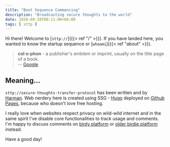 ```yaml
---
title: "Boot Sequence Commencing"
description: "Broadcasting secure thoughts to the world"
date: 2020-09-28T00:11:00+04:00
tags: [ sttp ]
---
```


Hi there! Welcome to [`sttp://`]({{< ref "/" >}}). If you have landed here, 
you wanted to know the startup sequence or [`whoami`]({{< ref "about" >}}).

> **col·o·phon** - a publisher's emblem or imprint, usually on the title page 
> of a book.  
> -- [Google](https://www.google.co.in/search?q=define+colophon)

## Meaning...

`sttp://secure-thoughts-transfer-protocol` has been written and by 
[Harman](https://twitter.com/hrmnjts). Web nerdery here is created using SSG - 
[Hugo](https://gohugo.io/) deployed on [Github Pages](https://pages.github.com), 
because who doesn't love free hosting.

I really love when websites respect privacy on wild-wild internet and in the 
same spirit I've disable core functionalities to track usage and comments. 
I'm happy to discuss comments on [birdy platform](https://twitter.com) or 
[older birdie platform](mailto:hrmnjt@hrmn.in) instead.

Have a good day!